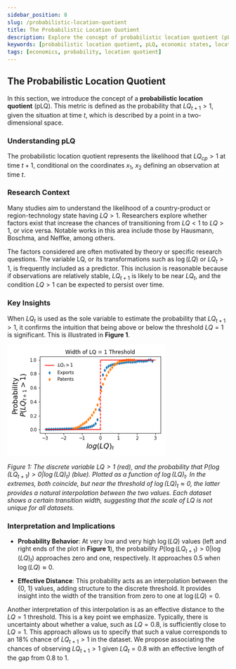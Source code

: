 ```yaml
---
sidebar_position: 8
slug: /probabilistic-location-quotient
title: The Probabilistic Location Quotient
description: Explore the concept of probabilistic location quotient (pLQ), its definition, and its implications in determining economic states over time.
keywords: [probabilistic location quotient, pLQ, economic states, location quotient]
tags: [economics, probability, location quotient]
---
```



## The Probabilistic Location Quotient

In this section, we introduce the concept of a **probabilistic location quotient** (pLQ). This metric is defined as the probability that $LQ_{t+1} > 1$, given the situation at time $t$, which is described by a point in a two-dimensional space.

### Understanding pLQ

The probabilistic location quotient represents the likelihood that $LQ_{cp} > 1$ at time $t+1$, conditional on the coordinates $x_1$, $x_2$ defining an observation at time $t$.

### Research Context

Many studies aim to understand the likelihood of a country-product or region-technology state having $LQ > 1$. Researchers explore whether factors exist that increase the chances of transitioning from $LQ < 1$ to $LQ > 1$, or vice versa. Notable works in this area include those by Hausmann, Boschma, and Neffke, among others.

The factors considered are often motivated by theory or specific research questions. The variable LQ, or its transformations such as $\log(LQ)$ or $LQ_t > 1$, is frequently included as a predictor. This inclusion is reasonable because if observations are relatively stable, $LQ_{t+1}$ is likely to be near $LQ_t$, and the condition $LQ > 1$ can be expected to persist over time.

### Key Insights

When $LQ_t$ is used as the sole variable to estimate the probability that $LQ_{t+1} > 1$, it confirms the intuition that being above or below the threshold $LQ = 1$ is significant. This is illustrated in **Figure 1**.

![The discrete variable $LQ > 1$ and the probability $P(\log(LQ_{t+1}) > 0 | \log(LQ)_t)$](./figures/LQ_cut.png)

*Figure 1: The discrete variable $LQ > 1$ (red), and the probability that $P(\log(LQ_{t+1}) > 0 | \log(LQ)_t)$ (blue). Plotted as a function of $\log(LQ)_t$. In the extremes, both coincide, but near the threshold of $\log(LQ)_t \approx 0$, the latter provides a natural interpolation between the two values. Each dataset shows a certain transition width, suggesting that the scale of LQ is not unique for all datasets.*

### Interpretation and Implications

- **Probability Behavior**: At very low and very high $\log(LQ)$ values (left and right ends of the plot in **Figure 1**), the probability $P(\log(LQ_{t+1}) > 0 | \log(LQ)_t)$ approaches zero and one, respectively. It approaches 0.5 when $\log(LQ) \approx 0$.
  
- **Effective Distance**: This probability acts as an interpolation between the {0, 1} values, adding structure to the discrete threshold. It provides insight into the width of the transition from zero to one at $\log(LQ) = 0$.

Another interpretation of this interpolation is as an effective distance to the $LQ = 1$ threshold. This is a key point we emphasize. Typically, there is uncertainty about whether a value, such as $LQ = 0.8$, is sufficiently close to $LQ = 1$. This approach allows us to specify that such a value corresponds to an 18% chance of $LQ_{t+1} > 1$ in the dataset. We propose associating the chances of observing $LQ_{t+1} > 1$ given $LQ_t = 0.8$ with an effective length of the gap from 0.8 to 1.